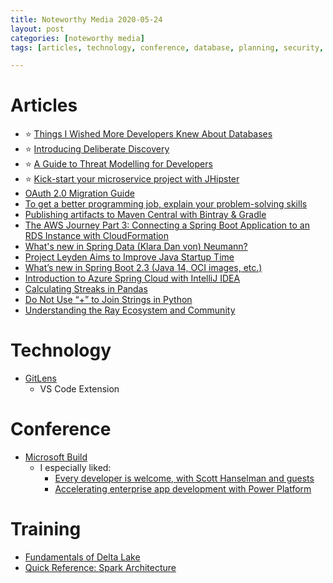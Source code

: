 ```yaml
---
title: Noteworthy Media 2020-05-24
layout: post
categories: [noteworthy media]
tags: [articles, technology, conference, database, planning, security, jhipster, microservice, oauth, spring, maven, aws, java, cloud, panda, python, ray, git]

---
```

# Articles
* :star: [Things I Wished More Developers Knew About Databases](https://medium.com/@rakyll/things-i-wished-more-developers-knew-about-databases-2d0178464f78)
* :star: [Introducing Deliberate Discovery](https://dannorth.net/2010/08/30/introducing-deliberate-discovery/)
* :star: [A Guide to Threat Modelling for Developers](https://martinfowler.com/articles/agile-threat-modelling.html)
* :star: [Kick-start your microservice project with JHipster](https://blog.codecentric.de/en/2020/05/kick-start-your-microservice-project-with-jhipster/)
* [OAuth 2.0 Migration Guide](https://github.com/spring-projects/spring-security/wiki/OAuth-2.0-Migration-Guide)
* [To get a better programming job, explain your problem-solving skills](https://codewithoutrules.com/2020/05/18/job-search-skills/)
* [Publishing artifacts to Maven Central with Bintray & Gradle](http://andresalmiray.com/publishing-artifacts-to-maven-central-with-bintray-gradle/)
* [The AWS Journey Part 3: Connecting a Spring Boot Application to an RDS Instance with CloudFormation](https://reflectoring.io/aws-cloudformation-rds/)
* [What's new in Spring Data (Klara Dan von) Neumann?](https://spring.io/blog/2020/05/18/what-s-new-in-spring-data-klara-dan-von-neumann)
* [Project Leyden Aims to Improve Java Startup Time](https://www.infoq.com/news/2020/05/java-leyden/)
* [What’s new in Spring Boot 2.3 (Java 14, OCI images, etc.)](https://rieckpil.de/whats-new-in-spring-boot-2-3/)
* [Introduction to Azure Spring Cloud with IntelliJ IDEA](https://spring.io/blog/2020/05/13/introduction-to-azure-spring-cloud-with-intellij-idea)
* [Calculating Streaks in Pandas](https://joshdevlin.com/blog/calculate-streaks-in-pandas)
* [Do Not Use “+” to Join Strings in Python](https://towardsdatascience.com/do-not-use-to-join-strings-in-python-f89908307273)
* [Understanding the Ray Ecosystem and Community](https://anyscale.com/blog/understanding-the-ray-ecosystem-and-community)

# Technology
* [GitLens](https://marketplace.visualstudio.com/items?itemName=eamodio.gitlens)
  * VS Code Extension

# Conference
* [Microsoft Build](https://mybuild.microsoft.com/)
  * I especially liked:
    * [Every developer is welcome, with Scott Hanselman and guests](https://mybuild.microsoft.com/sessions/871ef73f-f04a-405b-a0fa-01d7433067d1?source=sessions)
    * [Accelerating enterprise app development with Power Platform](https://mybuild.microsoft.com/sessions/4b904963-a22a-4046-b01b-85eb2c1f9732?source=sessions)

# Training
* [Fundamentals of Delta Lake](https://academy.databricks.com/elearning/INT-DELF-v1-SP)
* [Quick Reference: Spark Architecture](https://academy.databricks.com/elearning/INT-SPAR-v1-SP)
